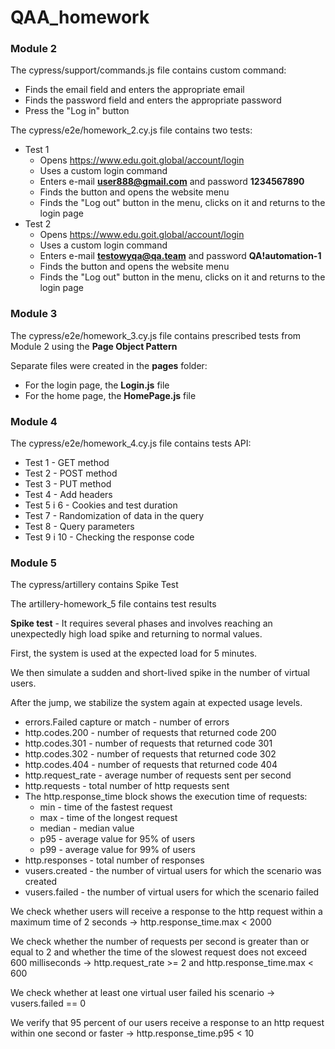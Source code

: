 # **QAA_homework**

### Module 2

The cypress/support/commands.js file contains custom command:
  - Finds the email field and enters the appropriate email
  - Finds the password field and enters the appropriate password
  - Press the "Log in" button

The cypress/e2e/homework_2.cy.js file contains two tests:
+ Test 1
  - Opens https://www.edu.goit.global/account/login
  - Uses a custom login command
  - Enters e-mail **user888@gmail.com** and password **1234567890**
  - Finds the button and opens the website menu
  - Finds the "Log out" button in the menu, clicks on it and returns to the login page
+ Test 2
  - Opens https://www.edu.goit.global/account/login
  - Uses a custom login command
  - Enters e-mail **testowyqa@qa.team** and password **QA!automation-1**
  - Finds the button and opens the website menu
  - Finds the "Log out" button in the menu, clicks on it and returns to the login page

### Module 3

The cypress/e2e/homework_3.cy.js file contains prescribed tests from Module 2 using the **Page Object Pattern**

Separate files were created in the **pages** folder:
+ For the login page, the **Login.js** file
+ For the home page, the **HomePage.js** file

### Module 4

The cypress/e2e/homework_4.cy.js file contains tests API:
+ Test 1 - GET method
+ Test 2 - POST method
+ Test 3 - PUT method
+ Test 4 - Add headers
+ Test 5 i 6 - Cookies and test duration
+ Test 7 - Randomization of data in the query
+ Test 8 - Query parameters
+ Test 9 i 10 - Checking the response code

### Module 5

The cypress/artillery contains Spike Test

The artillery-homework_5 file contains test results

**Spike test** - It requires several phases and involves reaching an unexpectedly high load spike and returning to normal values.

First, the system is used at the expected load for 5 minutes.

We then simulate a sudden and short-lived spike in the number of  virtual users.

After the jump, we stabilize the system again at expected usage levels.

+ errors.Failed capture or match - number of errors
+ http.codes.200 - number of requests that returned code 200
+ http.codes.301 - number of requests that returned code 301
+ http.codes.302 - number of requests that returned code 302
+ http.codes.404 - number of requests that returned code 404
+ http.request_rate - average number of requests sent per second
+ http.requests - total number of http requests sent
+ The http.response_time block shows the execution time of requests:
  - min - time of the fastest request
  - max - time of the longest request
  - median - median value
  - p95 - average value for 95% of users
  - p99 - average value for 99% of users
+ http.responses - total number of responses
+ vusers.created - the number of virtual users for which the scenario was created
+ vusers.failed - the number of virtual users for which the scenario failed

We check whether users will receive a response to the http request within a maximum time of 2 seconds -> http.response_time.max < 2000

We check whether the number of requests per second is greater than or equal to 2 and whether the time of the slowest request does not exceed 600 milliseconds -> http.request_rate >= 2 and http.response_time.max < 600

We check whether at least one virtual user failed his scenario -> vusers.failed == 0

We verify that 95 percent of our users receive a response to an http request within one second or faster -> http.response_time.p95 < 10